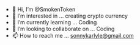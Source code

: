 - 👋 Hi, I’m @SmokenToken
- 👀 I’m interested in ... creating crypto currency
- 🌱 I’m currently learning ... Coding
- 💞️ I’m looking to collaborate on ... Coding
- 📫 How to reach me ... sonnykarlyle@gmail.com

<!---
SmokenToken/SmokenToken is a ✨ special ✨ repository because its `README.md` (this file) appears on your GitHub profile.
You can click the Preview link to take a look at your changes.
--->

